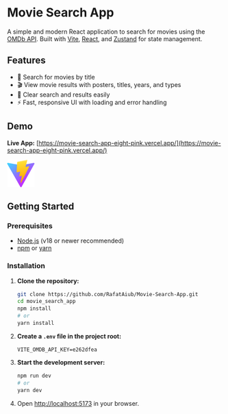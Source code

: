 # Movie Search App

A simple and modern React application to search for movies using the [OMDb API](https://www.omdbapi.com/). Built with [Vite](https://vitejs.dev/), [React](https://react.dev/), and [Zustand](https://zustand-demo.pmnd.rs/) for state management.

## Features

- 🔎 Search for movies by title
- 🎬 View movie results with posters, titles, years, and types
- 🧹 Clear search and results easily
- ⚡ Fast, responsive UI with loading and error handling

## Demo

**Live App:** [https://movie-search-app-eight-pink.vercel.app/](https://movie-search-app-eight-pink.vercel.app/)

![Movie Search App Screenshot](public/vite.svg)

## Getting Started

### Prerequisites

- [Node.js](https://nodejs.org/) (v18 or newer recommended)
- [npm](https://www.npmjs.com/) or [yarn](https://yarnpkg.com/)

### Installation

1. **Clone the repository:**
   ```sh
   git clone https://github.com/RafatAiub/Movie-Search-App.git
   cd movie_search_app
   npm install
   # or
   yarn install
   ```

2. **Create a `.env` file in the project root:**
   ```
   VITE_OMDB_API_KEY=e262dfea
   ```

3. **Start the development server:**
   ```sh
   npm run dev
   # or
   yarn dev
   ```

4. Open [http://localhost:5173](http://localhost:5173) in your browser.